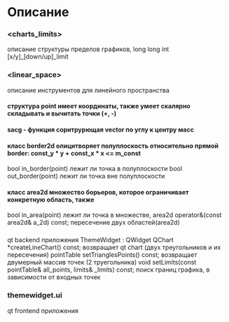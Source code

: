 Описание 
========================
### <charts_limits>
описание структуры пределов графиков, long long int [x/y]_[down/up]_limit
### <linear_space>
описание инструментов для линейного пространства
#### структура point имеет координаты, также умеет скалярно складывать и вычитать точки (+, -)
#### sacg - функция соритрурющая vector<point> по углу к центру масс
#### класс border2d олицитворяет полуплоскость относительно прямой border: const_y * y + const_x * x <= m_const
bool in_border(point) лежит ли точка в полуплоскости
bool out_border(point) лежит ли точка вне полуплоскости
#### класс area2d множество борьеров, которое ограничивает конкретную область, также 
bool in_area(point) лежит ли точка в множестве,
area2d operator&(const area2d& a_2d) const; пересечение двух областей(area2d)
### <themewidget>
qt backend приложения
ThemeWidget : QWidget
QChart *createLineChart() const; возвращает qt chart (двух треугольников и их пересечения)
pointTable setTrianglesPoints() const; возвращает двумерный массив точек (2 труегольника)
void setLimits(const pointTable& all_points, limits& _limits) const; поиск границ графика, в зависимости от входных точек
### themewidget.ui
qt frontend приложения
